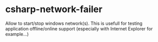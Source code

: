 csharp-network-failer
=====================

Allow to start/stop windows network(s). This is usefull for testing application offline/online support (especially with Internet Explorer for example...)
